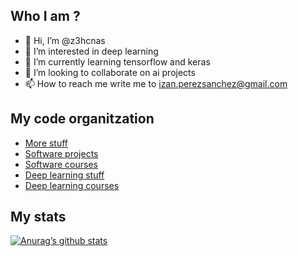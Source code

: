 <h2>Who I am ?</h2>

- 👋 Hi, I’m @z3hcnas
- 👀 I’m interested in deep learning
- 🌱 I’m currently learning tensorflow and keras
- 💞️ I’m looking to collaborate on ai projects
- 📫 How to reach me write me to izan.perezsanchez@gmail.com

<h2>My code organitzation</h2>

- <a href="https://github.com/more-stuff" target="_blank" rel="noreferrer">More stuff</a>
- <a href="https://github.com/projects-software" target="_blank" rel="noreferrer">Software projects</a>
- <a href="https://github.com/courses-software" target="_blank" rel="noreferrer">Software courses</a>
- <a href="https://github.com/deep-learning-stuff" target="_blank" rel="noreferrer">Deep learning stuff</a>
- <a href="https://github.com/courses-deeplearning" target="_blank" rel="noreferrer">Deep learning courses</a>

<h2>My stats</h2>

[![Anurag’s github stats](https://github-readme-stats.vercel.app/api?username=z3hcnas)](https://github.com/z3hcnas)


<!---
z3hcnas/z3hcnas is a ✨ special ✨ repository because its `README.md` (this file) appears on your GitHub profile.
You can click the Preview link to take a look at your changes.
--->
